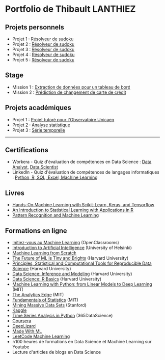 # Portfolio de Thibault LANTHIEZ

## Projets personnels

* Projet 1 : [Résolveur de sudoku](https://github.com/ThibaultLanthiez/Resolveur-de-sudoku) 
* Projet 2 : [Résolveur de sudoku](https://github.com/ThibaultLanthiez/Resolveur-de-sudoku)
* Projet 3 : [Résolveur de sudoku](https://github.com/ThibaultLanthiez/Resolveur-de-sudoku)
* Projet 4 : [Résolveur de sudoku](https://github.com/ThibaultLanthiez/Resolveur-de-sudoku)
* Projet 5 : [Résolveur de sudoku](https://github.com/ThibaultLanthiez/Resolveur-de-sudoku)

## Stage

* Mission 1 : [Extraction de données pour un tableau de bord](https://github.com/ThibaultLanthiez/Resolveur-de-sudoku)
* Mission 2 : [Prédiction de changement de carte de crédit](https://github.com/ThibaultLanthiez/Resolveur-de-sudoku)

## Projets académiques

* Projet 1 : [Projet tutoré pour l'Observatoire Unicaen](https://github.com/ThibaultLanthiez/Resolveur-de-sudoku)
* Projet 2 : [Analyse statistique](https://github.com/ThibaultLanthiez/Resolveur-de-sudoku)
* Projet 3 : [Série temporelle](https://github.com/ThibaultLanthiez/Resolveur-de-sudoku)

-----

## Certifications

* Workera - Quiz d'évaluation de compétences en Data Science : [Data Analyst](https://app.workera.ai/public/candidate/certificate?code=YKQCP03U), [Data Scientist](https://app.workera.ai/public/candidate/certificate?code=BLGDJCEJ)
* LinkedIn - Quiz d'évaluation de compétences de langages informatiques : [Python, R, SQL, Excel, Machine Learning](https://www.linkedin.com/in/thibault-lanthiez-3b300b175/)

## Livres

* [Hands-On Machine Learning with Scikit-Learn, Keras, and Tensorflow](https://www.amazon.fr/Hands-Machine-Learning-Scikit-learn-Tensorflow/dp/1492032646/ref=pd_lpo_14_t_0/258-0304242-3340961?_encoding=UTF8&pd_rd_i=1492032646&pd_rd_r=b7a34edd-de30-4d8f-8538-8877f20dce05&pd_rd_w=YJud1&pd_rd_wg=SescO&pf_rd_p=a9e8383d-b25d-45ec-acc2-a094dd781c31&pf_rd_r=A5E4EQYGHAPF83RPKMNT&psc=1&refRID=A5E4EQYGHAPF83RPKMNT)
* [An Introduction to Statistical Learning with Applications in R](http://faculty.marshall.usc.edu/gareth-james/ISL/)
* [Pattern Recognition and Machine Learning](https://www.microsoft.com/en-us/research/publication/pattern-recognition-machine-learning/)

## Formations en ligne

* [Initiez-vous au Machine Learning](https://openclassrooms.com/fr/courses/4011851-initiez-vous-au-machine-learning) (OpenClassrooms)
* [Introduction to Artificial Intelligence](https://www.elementsofai.fr/) (University of Helsinki)
* [Machine Learning from Scratch](https://dafriedman97.github.io/mlbook/content/introduction.html)
* [The Future of ML is Tiny and Brights](https://online-learning.harvard.edu/course/future-ml-tiny-and-bright?delta=0) (Harvard University)
* [Principles, Statistical and Computational Tools for Reproducible Data Science](https://online-learning.harvard.edu/course/principles-statistical-and-computational-tools-reproducible-data-science?delta=1) (Harvard University)
* [Data Science: Inference and Modeling](https://online-learning.harvard.edu/course/data-science-inference-and-modeling?delta=1) (Harvard University)
* [Data Science: R Basics](https://online-learning.harvard.edu/course/data-science-r-basics?delta=0) (Harvard University)
* [Machine Learning with Python: from Linear Models to Deep Learning](https://www.edx.org/course/machine-learning-with-python-from-linear-models-to) (MIT)
* [The Analytics Edge](https://www.edx.org/course/the-analytics-edge) (MIT)
* [Fundamentals of Statistics](https://www.edx.org/course/fundamentals-of-statistics) (MIT)
* [Mining Massive Data Sets](https://online.stanford.edu/courses/soe-ycs0007-mining-massive-data-sets) (Stanford)
* [Kaggle](https://www.kaggle.com/learn/overview)
* [Time Series Analysis in Python](https://365datascience.teachable.com/courses/enrolled/670446) (365DataScience)
* [Coursera](https://www.coursera.org/specializations/advanced-statistics-data-science#courses)
* [DeepLizard](https://deeplizard.com/)
* [Made With ML](https://madewithml.com/topics/)
* [LeetCode Machine Learning](https://leetcode.com/explore/learn/card/machine-learning-101/)
* ≈100 heures de formations en Data Science et Machine Learning sur Youtube
* Lecture d'articles de blogs en Data Science
